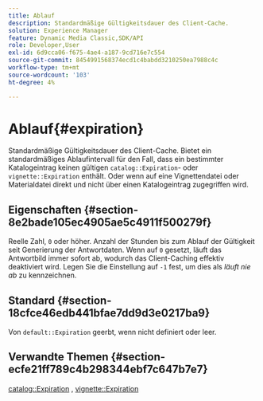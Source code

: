 ```yaml
---
title: Ablauf
description: Standardmäßige Gültigkeitsdauer des Client-Cache.
solution: Experience Manager
feature: Dynamic Media Classic,SDK/API
role: Developer,User
exl-id: 6d9cca06-f675-4ae4-a187-9cd716e7c554
source-git-commit: 8454991568374ecd1c4babdd3210250ea7988c4c
workflow-type: tm+mt
source-wordcount: '103'
ht-degree: 4%

---
```


# Ablauf{#expiration}

Standardmäßige Gültigkeitsdauer des Client-Cache. Bietet ein standardmäßiges Ablaufintervall für den Fall, dass ein bestimmter Katalogeintrag keinen gültigen `catalog::Expiration`- oder `vignette::Expiration` enthält. Oder wenn auf eine Vignettendatei oder Materialdatei direkt und nicht über einen Katalogeintrag zugegriffen wird.

## Eigenschaften {#section-8e2bade105ec4905ae5c4911f500279f}

Reelle Zahl, `0` oder höher. Anzahl der Stunden bis zum Ablauf der Gültigkeit seit Generierung der Antwortdaten. Wenn auf `0` gesetzt, läuft das Antwortbild immer sofort ab, wodurch das Client-Caching effektiv deaktiviert wird. Legen Sie die Einstellung auf `-1` fest, um dies als *läuft nie ab* zu kennzeichnen.

## Standard {#section-18cfce46edb441bfae7dd9d3e0217ba9}

Von `default::Expiration` geerbt, wenn nicht definiert oder leer.

## Verwandte Themen {#section-ecfe21ff789c4b298344ebf7c647b7e7}

[catalog::Expiration](../../../../../ir-api/material-cat/image-rendering-api-ref/c-ir-material-catalog/c-ir-material-data-reference/r-ir-expiration-dataref.md#reference-5e93943abff54c93bf85aae3b911a3ce) , [vignette::Expiration](../../../../../ir-api/material-cat/image-rendering-api-ref/c-ir-material-catalog/c-ir-vignette-map-reference/r-ir-expiration-vignette.md#reference-df80829da93e4c0ab3f97a1792d9c74c)
